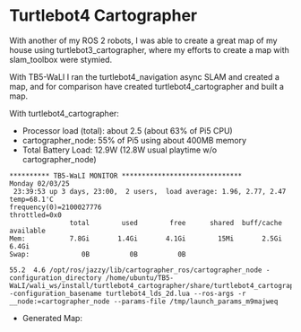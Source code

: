 # Turtlebot4 Cartographer

With another of my ROS 2 robots, I was able to create a great map of my house using turtlebot3_cartographer, where my efforts to create a map with slam_toolbox were stymied.

With TB5-WaLI I ran the turtlebot4_navigation async SLAM and created a map, and for comparison have created turtlebot4_cartographer and built a map.

With turtlebot4_cartographer:
- Processor load (total):  about 2.5 (about 63% of Pi5 CPU)
- cartographer_node:  55% of Pi5  using about 400MB memory
- Total Battery Load: 12.9W  (12.8W usual playtime w/o cartographer_node)

```
********** TB5-WaLI MONITOR ******************************
Monday 02/03/25
 23:39:53 up 3 days, 23:00,  2 users,  load average: 1.96, 2.77, 2.47
temp=68.1'C
frequency(0)=2100027776
throttled=0x0
               total        used        free      shared  buff/cache   available
Mem:           7.8Gi       1.4Gi       4.1Gi        15Mi       2.5Gi       6.4Gi
Swap:             0B          0B          0B

55.2  4.6 /opt/ros/jazzy/lib/cartographer_ros/cartographer_node -configuration_directory /home/ubuntu/TB5-WaLI/wali_ws/install/turtlebot4_cartographer/share/turtlebot4_cartographer/config -configuration_basename turtlebot4_lds_2d.lua --ros-args -r __node:=cartographer_node --params-file /tmp/launch_params_m9majweq
```
- Generated Map:


